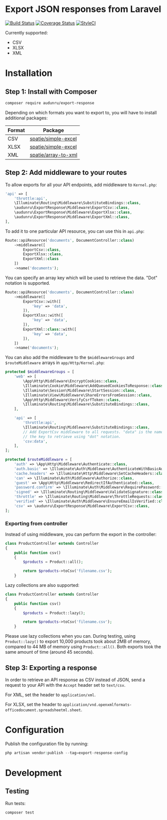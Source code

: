 # Export JSON responses from Laravel

[![Build Status](https://github.com/audunru/export-response/actions/workflows/validate.yml/badge.svg)](https://github.com/audunru/export-response/actions/workflows/validate.yml)
[![Coverage Status](https://coveralls.io/repos/github/audunru/export-response/badge.svg?branch=master)](https://coveralls.io/github/audunru/export-response?branch=master)
[![StyleCI](https://github.styleci.io/repos/407671897/shield?branch=master)](https://github.styleci.io/repos/407671897)

Currently supported:

- CSV
- XLSX
- XML

# Installation

## Step 1: Install with Composer

```bash
composer require audunru/export-response
```

Depending on which formats you want to export to, you will have to install additional packages:

| Format | Package                                                       |
| ------ | ------------------------------------------------------------- |
| CSV    | [spatie/simple-excel](https://github.com/spatie/simple-excel) |
| XLSX   | [spatie/simple-excel](https://github.com/spatie/simple-excel) |
| XML    | [spatie/array-to-xml](https://github.com/spatie/array-to-xml) |

## Step 2: Add middleware to your routes

To allow exports for all your API endpoints, add middleware to `Kernel.php`:

```php
'api' => [
    'throttle:api',
    \Illuminate\Routing\Middleware\SubstituteBindings::class,
    \audunru\ExportResponse\Middleware\ExportCsv::class,
    \audunru\ExportResponse\Middleware\ExportXlsx::class,
    \audunru\ExportResponse\Middleware\ExportXml::class,
],
```

To add it to one particular API resource, you can use this in `api.php`:

```php
Route::apiResource('documents', DocumentController::class)
    ->middleware([
        ExportCsv::class,
        ExportXlsx::class,
        ExportXml::class
    ])
    ->name('documents');
```

You can specify an array key which will be used to retrieve the data. "Dot" notation is supported.

```php
Route::apiResource('documents', DocumentController::class)
    ->middleware([
        ExportCsv::with([
            'key' => 'data',
        ]),
        ExportXlsx::with([
            'key' => 'data',
        ]),
        ExportXml::class::with([
            'key' => 'data',
        ]),
    ])
    ->name('documents');
```

You can also add the middleware to the `$middlewareGroups` and `$routeMiddleware` arrays in `app/Http/Kernel.php`:

```php
protected $middlewareGroups = [
    'web' => [
        \App\Http\Middleware\EncryptCookies::class,
        \Illuminate\Cookie\Middleware\AddQueuedCookiesToResponse::class,
        \Illuminate\Session\Middleware\StartSession::class,
        \Illuminate\View\Middleware\ShareErrorsFromSession::class,
        \App\Http\Middleware\VerifyCsrfToken::class,
        \Illuminate\Routing\Middleware\SubstituteBindings::class,
    ],

    'api' => [
        'throttle:api',
        \Illuminate\Routing\Middleware\SubstituteBindings::class,
        // Add ExportCsv middleware to all requests. "data" is the name of
        // the key to retrieve using "dot" notation.
        'csv:data',
    ],
];

protected $routeMiddleware = [
    'auth' => \App\Http\Middleware\Authenticate::class,
    'auth.basic' => \Illuminate\Auth\Middleware\AuthenticateWithBasicAuth::class,
    'cache.headers' => \Illuminate\Http\Middleware\SetCacheHeaders::class,
    'can' => \Illuminate\Auth\Middleware\Authorize::class,
    'guest' => \App\Http\Middleware\RedirectIfAuthenticated::class,
    'password.confirm' => \Illuminate\Auth\Middleware\RequirePassword::class,
    'signed' => \Illuminate\Routing\Middleware\ValidateSignature::class,
    'throttle' => \Illuminate\Routing\Middleware\ThrottleRequests::class,
    'verified' => \Illuminate\Auth\Middleware\EnsureEmailIsVerified::class,
    'csv' => \audunru\ExportResponse\Middleware\ExportCsv::class,
];
```

### Exporting from controller

Instead of using middleware, you can perform the export in the controller:

```php
class ProductController extends Controller
{
    public function csv()
    {
        $products = Product::all();

        return $products->toCsv('filename.csv');
    }
```

Lazy collections are also supported:

```php
class ProductController extends Controller
{
    public function csv()
    {
        $products = Product::lazy();

        return $products->toCsv('filename.csv');
    }
```

Please use lazy collections when you can. During testing, using `Product::lazy()` to export 10,000 products took about 2MB of memory, compared to 44 MB of memory using `Product::all()`. Both exports took the same amount of time (around 45 seconds).

## Step 3: Exporting a response

In order to retrieve an API response as CSV instead of JSON, send a request to your API with the `Accept` header set to `text/csv`.

For XML, set the header to `application/xml`.

For XLSX, set the header to `application/vnd.openxmlformats-officedocument.spreadsheetml.sheet`.

# Configuration

Publish the configuration file by running:

```php
php artisan vendor:publish --tag=export-response-config
```

# Development

## Testing

Run tests:

```bash
composer test
```
